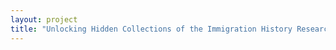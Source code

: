 ```yaml
--- 
layout: project 
title: "Unlocking Hidden Collections of the Immigration History Research Center Archives" 
---
```



